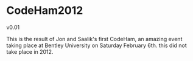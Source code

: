 # CodeHam2012
v0.01

This is the result of Jon and Saalik's first CodeHam, an amazing event taking place at Bentley University on Saturday February 6th.
this did not take place in 2012.
